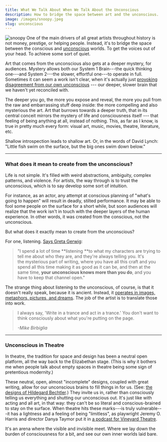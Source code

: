 ```yaml
---
title: What We Talk About When We Talk About the Unconscious
description: How to bridge the space between art and the unconscious.
image: /images/snoopy.jpeg
slug: unconscious
---
```


![snoopy](/images/snoopy.jpeg)
One of the main drivers of all great artists throughout history is not money, prestige, or helping people. Instead, it's to bridge the space between the conscious and [unconscious](https://www.guscuddy.com/2019/06/25/art-and-unconscious/) worlds. To get the voices out of your head. To achieve some sort of quiet.

Art that comes from the unconscious also gets at a deeper mystery, for audiences. Mystery allows both our System 1 Brain---the quick thinking one---and System 2---the slower, effortful one---to operate in full. Sometimes it can seem a work isn't clear, when it's actually just [provoking disagreement from our own unconscious](https://twitter.com/chris_shinn/status/1116482341105483778) --- our deeper, slower brain that we haven't yet reconciled with.

The deeper you go, the more you expose and reveal, the more you pull from the raw and embarrassing stuff deep inside: the more compelling and also mysterious the art. Art that burrows towards a deeper truth, that in its central conceit mirrors the mystery of life and consciousness itself --- that feeling of being anything at all, instead of nothing. This, as far as I know, is true in pretty much every form: visual art, music, movies, theatre, literature, etc.

Shallow introspection leads to shallow art. Or, in the words of David Lynch: "Little fish swim on the surface, but the big ones swim down below."

---

### What does it mean to create from the unconscious?

Life is not simple. It's filled with weird abstractions, ambiguity, complex patterns, and violence. For artists, the way through is to trust the unconscious, which is to say develop some sort of intuition.

For instance, as an actor, any attempt at conscious planning of "what's going to happen" will result in deadly, stilted performance. It may be able to fool some people on the surface for a short while, but soon audiences will realize that the work isn't in touch with the deeper layers of the human experience. In other words, it was created from the conscious, not the unconscious.

But what does it exactly mean to create from the unconscious?

For one, listening. [Says Greta Gerwig](https://www.indiewire.com/2018/05/screenwriting-advice-paul-thomas-anderson-greta-gerwig-1201962599/):

> "I spend a lot of time **listening **to what my characters are trying to tell me about who they are, and they're always telling you. It's the mysterious part of writing, where you have all this craft and you spend all this time making it as good as it can be, and then at the same time, **your unconscious knows more than you do**, and you have to keep that channel open."

The strange thing about listening to the unconscious, of course, is that it doesn't really speak, because it is ancient. Instead, it [operates in images, metaphors, pictures, and dreams](http://nautil.us/issue/47/consciousness/the-kekul-problem). The job of the artist is to translate those into work.

> I always say, 'Write in a trance and act in a trance.' You don't want to think consciously about what you're putting on the page.
>
> _-Mike Birbiglia_

---

### Unconscious in Theatre

In theatre, the tradition for space and design has been a neutral open platform, all the way back to the Elizabethan stage. (This is why it bothers me when people talk about empty spaces in theatre being some sign of pretentious modernity.)

These neutral, open, almost "incomplete" designs, coupled with great writing, allow for our unconscious brains to fill things in for us. (See: [the designs of Hildegard Bechtler](https://www.theguardian.com/stage/2019/oct/23/hildegard-bechtler-in-pictures).) They invite us in, rather than consciously telling us everything and shutting our unconscious out. It's just like with acting and all art, in that way: they can't be so literal and conscious-brained to stay on the surface. When theatre hits these marks---is truly vulnerable---it has a lightness and a feeling of being "limitless", as playwright Jeremy O. Harris and director Danya Taymor put it in [a podcast for Vineyard Theatre](https://player.fm/series/theatre-uncorked/episode-10-jeremy-oharris-and-danya-taymor).

It's an arena where the visible and invisible meet. Where we lay down the burden of consciousness for a bit, and see our own inner worlds laid bare.
